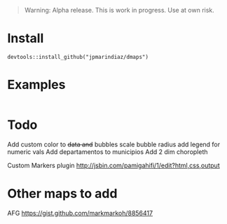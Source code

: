> Warning: Alpha release. This is work in progress. Use at own risk.

# Install

`devtools::install_github("jpmarindiaz/dmaps")`


# Examples

```r

```

# Todo

Add custom color to ~~data and~~ bubbles
scale bubble radius
add legend for numeric vals
Add departamentos to municipios
Add 2 dim choropleth

Custom Markers plugin
http://jsbin.com/pamigahifi/1/edit?html,css,output

# Other maps to add

AFG
https://gist.github.com/markmarkoh/8856417


